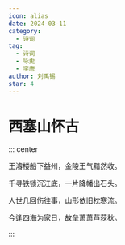 ```yaml
---
icon: alias
date: 2024-03-11
category:
  - 诗词
tag:
  - 诗词
  - 咏史
  - 李唐
author: 刘禹锡
star: 4
---
```


# 西塞山怀古

<!-- more -->

::: center

王濬楼船下益州，金陵王气黯然收。

千寻铁锁沉江底，一片降幡出石头。

人世几回伤往事，山形依旧枕寒流。

今逢四海为家日，故垒萧萧芦荻秋。

:::